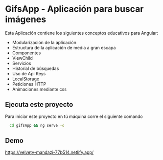 
# GifsApp - Aplicación para buscar imágenes

Esta Aplicación contiene los siguientes conceptos educativos para Angular:

- Modularización de la aplicación
- Estructura de la aplicación de media a gran escapa
- Componentes
- ViewChild
- Servicios
- Historial de búsquedas
- Uso de Api Keys
- LocalStorage
- Peticiones HTTP
- Animaciones mediante css




## Ejecuta este proyecto

Para iniciar este proyecto en tú máquina corre el siguiente comando

```bash
  cd gifsApp && ng serve -o
```
## Demo

https://velvety-mandazi-77b514.netlify.app/

